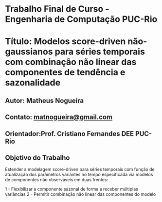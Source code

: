 # Trabalho Final de Curso - Engenharia de Computação PUC-Rio

# Título: Modelos score-driven não-gaussianos para séries temporais com combinação não linear das componentes de tendência e sazonalidade

## Autor: Matheus Nogueira
## Contato: matnogueira@gmail.com

## Orientador:Prof. Cristiano Fernandes DEE PUC-Rio

## Objetivo do Trabalho

Estender a modelagem score-driven para séries temporais com função de atualização dos parâmetros variantes no tempo especificada via modelos de componentes não observáveis em duas frentes:

1 - Flexibilizar a componente sazonal de forma a receber múltiplas variâncias
2 - Permitir combinação não linear das componentes do modelo
